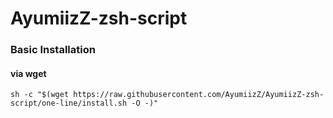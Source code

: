 # AyumiizZ-zsh-script

### Basic Installation
#### via wget
```shell
sh -c "$(wget https://raw.githubusercontent.com/AyumiizZ/AyumiizZ-zsh-script/one-line/install.sh -O -)"
```
